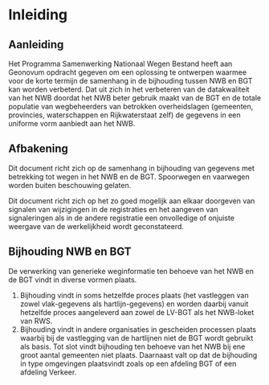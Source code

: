 # Inleiding

## Aanleiding
Het Programma Samenwerking Nationaal Wegen Bestand heeft aan Geonovum opdracht gegeven om een oplossing te ontwerpen waarmee voor de korte termijn de samenhang in de bijhouding tussen NWB en BGT kan worden verbeterd. Dat uit zich in het verbeteren van de datakwaliteit van het NWB doordat het NWB beter gebruik maakt van de BGT en de totale populatie van wegbeheerders van betrokken overheidslagen (gemeenten, provincies, waterschappen en Rijkwaterstaat zelf) de gegevens in een uniforme vorm aanbiedt aan het NWB.

## Afbakening
Dit document richt zich op de samenhang in bijhouding van gegevens met betrekking tot wegen in het NWB en de BGT. Spoorwegen en vaarwegen worden buiten beschouwing gelaten.

Dit document richt zich op het zo goed mogelijk aan elkaar doorgeven van signalen van wijzigingen in de registraties en het aangeven van signaleringen als in de andere registratie een onvolledige of onjuiste weergave van de werkelijkheid wordt geconstateerd.

## Bijhouding NWB en BGT
De verwerking van generieke weginformatie ten behoeve van het NWB en de BGT vindt in diverse vormen plaats. 
1. Bijhouding vindt in soms hetzelfde proces plaats (het vastleggen van zowel vlak-gegevens als hartlijn-gegevens) en worden daarbij vanuit hetzelfde proces aangeleverd aan zowel de LV-BGT als het NWB-loket van RWS.  
2. Bijhouding vindt in andere organisaties in gescheiden processen plaats waarbij bij de vastlegging van de hartlijnen niet de BGT wordt gebruikt als basis.  Tot slot vindt bijhouding ten behoeve van het NWB  bij ene groot aantal gemeenten niet plaats.
Daarnaast valt op dat de bijhouding in type omgevingen plaatsvindt zoals op een afdeling BGT of een afdeling Verkeer. 

